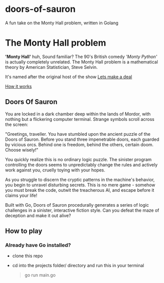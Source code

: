 # doors-of-sauron
A fun take on the Monty Hall problem, written in Golang

# The Monty Hall problem

**'Monty Hall'** huh, Sound familiar? The 90's British comedy _'Monty Python'_ is actually completely unrelated. The Monty Hall problem is a mathematical theory by American Statistician, Steve Selvin.

It's named after the original host of the show [Lets make a deal](https://en.wikipedia.org/wiki/Let%27s_Make_a_Deal)

[How it works]([url](https://en.wikipedia.org/wiki/Monty_Hall_problem)https://en.wikipedia.org/wiki/Monty_Hall_problem)

## Doors Of Sauron

You are locked in a dark chamber deep within the lands of Mordor, with nothing but a flickering computer terminal. Strange symbols scroll across the screen:

"Greetings, traveller. You have stumbled upon the ancient puzzle of the Doors of Sauron. Before you stand three impenetrable doors, each guarded by vicious orcs. Behind one is freedom, behind the others, certain doom. Choose wisely!"

You quickly realize this is no ordinary logic puzzle. The sinister program controlling the doors seems to unpredictably change the rules and actively work against you, cruelly toying with your hopes.

As you struggle to discern the cryptic patterns in the machine's behavior, you begin to unravel disturbing secrets. This is no mere game - somehow you must break the code, outwit the treacherous AI, and escape before it claims your life!

Built with Go, Doors of Sauron procedurally generates a series of logic challenges in a sinister, interactive fiction style. Can you defeat the maze of deception and make it out alive?

## How to play

### Already have Go installed?

- clone this repo
- cd into the projects folder/ directory and run this in your terminal
  
  > go run main.go
